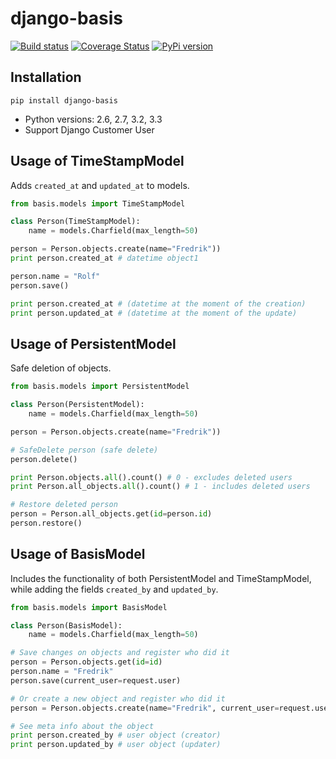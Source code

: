 # django-basis
[![Build status](https://ci.frigg.io/badges/frecar/django-basis/)](https://ci.frigg.io/frecar/django-basis/)
[![Coverage Status](https://coveralls.io/repos/frecar/django-basis/badge.png)](https://coveralls.io/r/frecar/django-basis)
[![PyPi version](https://pypip.in/v/django-basis/badge.png)](https://crate.io/packages/django-basis/)

## Installation
    pip install django-basis

 - Python versions: 2.6, 2.7, 3.2, 3.3
 - Support Django Customer User


## Usage of TimeStampModel

Adds `created_at` and `updated_at` to models.

```python
from basis.models import TimeStampModel

class Person(TimeStampModel):
    name = models.Charfield(max_length=50)

person = Person.objects.create(name="Fredrik"))
print person.created_at # datetime object1

person.name = "Rolf"
person.save()

print person.created_at # (datetime at the moment of the creation)
print person.updated_at # (datetime at the moment of the update)


```


## Usage of PersistentModel

Safe deletion of objects. 
```python
from basis.models import PersistentModel

class Person(PersistentModel):
    name = models.Charfield(max_length=50)

person = Person.objects.create(name="Fredrik"))

# SafeDelete person (safe delete)
person.delete()

print Person.objects.all().count() # 0 - excludes deleted users
print Person.all_objects.all().count() # 1 - includes deleted users

# Restore deleted person
person = Person.all_objects.get(id=person.id)
person.restore()
```


## Usage of BasisModel

Includes the functionality of both PersistentModel and TimeStampModel, while adding the fields `created_by` and `updated_by`.

```python
from basis.models import BasisModel

class Person(BasisModel):
    name = models.Charfield(max_length=50)

# Save changes on objects and register who did it
person = Person.objects.get(id=id)
person.name = "Fredrik"
person.save(current_user=request.user)

# Or create a new object and register who did it
person = Person.objects.create(name="Fredrik", current_user=request.user)

# See meta info about the object
print person.created_by # user object (creator)
print person.updated_by # user object (updater)

```

